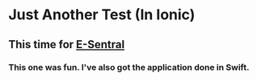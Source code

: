 # Just Another Test (In Ionic)

## This time for [E-Sentral](https://www.e-sentral.com)

### This one was fun. I've also got the application done in Swift.